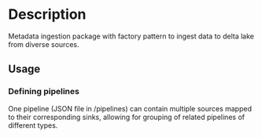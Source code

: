 # Description

Metadata ingestion package with factory pattern to ingest data to delta lake from diverse sources.

## Usage

### Defining pipelines

One pipeline (JSON file in /pipelines) can contain multiple sources mapped to their corresponding sinks, allowing for grouping of related pipelines of different types.
